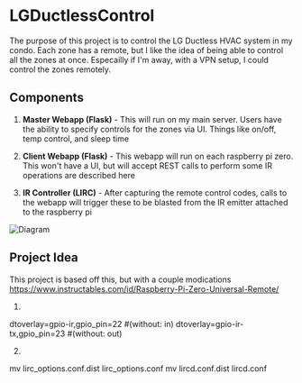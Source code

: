 # LGDuctlessControl

The purpose of this project is to control the LG Ductless HVAC system in my condo. Each zone has a remote, but I like the idea of being able to control all the zones at once. Especailly if I'm away, with a VPN setup, I could control the zones remotely.

## Components
1. **Master Webapp (Flask)** - This will run on my main server. Users have the ability to specify controls for the zones via UI. Things like on/off, temp control, and sleep time
  
2. **Client Webapp (Flask)** - This webapp will run on each raspberry pi zero. This won't have a UI, but will accept REST calls to perform some IR operations are described here 

3. **IR Controller (LIRC)** - After capturing the remote control codes, calls to the webapp will trigger these to be blasted from the IR emitter attached to the raspberry pi

![Diagram](https://i.imgur.com/HNisXjo.png)

## Project Idea

This project is based off this, but with a couple modications
https://www.instructables.com/id/Raspberry-Pi-Zero-Universal-Remote/

1. 
dtoverlay=gpio-ir,gpio_pin=22 #(without: in)
dtoverlay=gpio-ir-tx,gpio_pin=23 #(without: out)

2. 
mv lirc_options.conf.dist lirc_options.conf
mv lircd.conf.dist  lircd.conf
